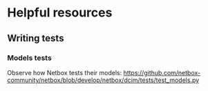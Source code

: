 # Helpful resources

## Writing tests

### Models tests

Observe how Netbox tests their models: https://github.com/netbox-community/netbox/blob/develop/netbox/dcim/tests/test_models.py
